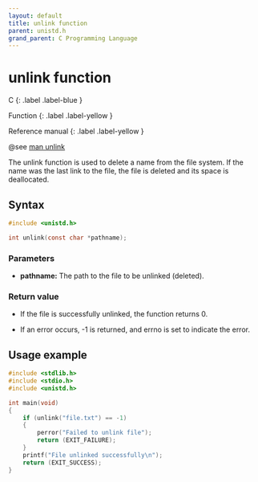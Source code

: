 ```yaml
---
layout: default
title: unlink function
parent: unistd.h
grand_parent: C Programming Language
---
```


# unlink function

C
{: .label .label-blue }

Function
{: .label .label-yellow }

Reference manual
{: .label .label-yellow }

@see [man unlink](https://man7.org/linux/man-pages/man2/unlink.2.html)

The unlink function is used to delete a name from the file system. If the name was the last link to the file, the file is deleted and its space is deallocated.

## Syntax

```c
#include <unistd.h>

int unlink(const char *pathname);
```

### Parameters

- **pathname:** The path to the file to be unlinked (deleted).

### Return value

- If the file is successfully unlinked, the function returns 0.

- If an error occurs, -1 is returned, and errno is set to indicate the error.

## Usage example

```c
#include <stdlib.h>
#include <stdio.h>
#include <unistd.h>

int main(void)
{
    if (unlink("file.txt") == -1)
    {
        perror("Failed to unlink file");
        return (EXIT_FAILURE);
    }
    printf("File unlinked successfully\n");
    return (EXIT_SUCCESS);
}
```

